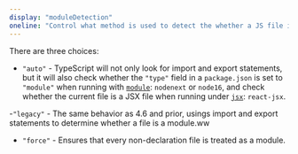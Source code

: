 ```yaml
---
display: "moduleDetection"
oneline: "Control what method is used to detect the whether a JS file is a module."
---
```


There are three choices: 

- `"auto"` - TypeScript will not only look for import and export statements, but it will also check whether the `"type"` field in a `package.json` is set to `"module"` when running with [`module`](#module): `nodenext` or `node16`, and check whether the current file is a JSX file when running under [`jsx`](#jsx):  `react-jsx`.

-`"legacy"` - The same behavior as 4.6 and prior, usings import and export statements to determine whether a file is a module.ww

- `"force"` - Ensures that every non-declaration file is treated as a module.

